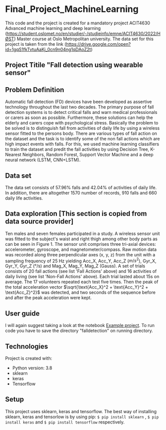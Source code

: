 # Final_Project_MachineLearning


This code and the project is created for a mandatory project ACIT4630 Advanced machine learning and deep learning (https://student.oslomet.no/en/studier/-/studieinfo/emne/ACIT4630/2022/HØST) Master course at Oslo Metropolitan university. The data set for this project is taken from the link (https://drive.google.com/open?id=1gqS1fkTvtuAaKj_0cn9n04ng1qDAoZ2t) 


## Project Titile "Fall detection using wearable sensor" 
## Problem Definition
Automatic fall detection (FD) devices have been developed as assertive technology throughout the last two decades. The primary purpose of fall detection systems is to detect critical falls and warn medical professionals or carers as soon as possible. Furthermore, these solutions can help the elderly and carers cope with psychological stress. Basically the problem to be solved is to distinguish fall from activities of daily life by using a wireless sensor fitted to the persons body. There are various types of fall action on the dataset and the task is to identify some of the non fall actions which are high impact events with falls. For this, we used machine learning classifiers to train the dataset and predit the fall activities by using Decision Tree, K-Nearest Neighbors, Random Forest, Support Vector Machine and a deep neural network (LSTM, CNN+LSTM). 

## Data set
The data set consists of 57.96\% falls and 42.04\% of activities of daily life. In addition, there are altogether 1570 number of records, 910 falls and 660 daily life activities. 

## Data exploration [This section is copied from data source provider]

Ten males and seven females participated in a study. A wireless sensor unit was fitted to the subject's waist and right thigh among other body parts as can be seen in Figure 1. The sensor unit comprises three tri-axial devices: accelerometer, gyroscope, and magnetometer/compass. Raw motion data was recorded along three perpendicular axes (x, y, z) from the unit with a sampling frequency of 25 Hz yielding Acc_X, Acc_Y, Acc_Z ($m/s^2$), Gyr_X, Gyr_Y, Gyr_Z (°/s) and Mag_X, Mag_Y, Mag_Z (Gauss). A set of trials consists of 20 fall actions (see list 'Fall Actions' above) and 16 activities of daily living (see list 'Non-Fall Actions' above). Each trial lasted about 15s on average. The 17 volunteers repeated each test five times. Then the peak of the total acceleration vector $\sqrt{\text{Acc_X}^2 + \text{Acc_Y}^2 + \text{Acc_Z}^2}$ was detected, and two seconds of the sequence before and after the peak acceleration were kept.



## User guide

I will again suggest taking a look at the notebook [Example project](https://github.com/Shailendra995/Final_Project_MachineLearning/blob/master/fall_detection_wearable_sensor.ipynb). To run code you have to save the directory "falldetection" on running directory. 

## Technologies
Project is created with:
* Python version: 3.8 
* sklearn
* keras
* Tensorflow


## Setup
This project uses sklearn, keras and tensorflow. The best way of installing sklearn, keras and tensorlow is by using pip: `$ pip install sklearn` ,  `$ pip install keras` and `$ pip install tensorflow` respectively. 

